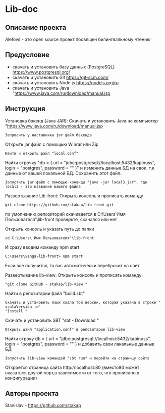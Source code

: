 # Lib-doc

## Описание проекта
Alefowl - это open source проект посвящен билингвальному чтению 

## Предусловие
+ скачать и установить базу данных (PostgreSQL)
https://www.postgresql.org/
+ скачать и установить Git
https://git-scm.com/
+ скачать и установить Node.js
https://nodejs.org/ru
+ скачать и установить Java
"https://www.java.com/ru/download/manual.jsp

## Инструкция

Установка бэкенд (Java JAR):
Скачать и установить Java на компьютер "https://www.java.com/ru/download/manual.jsp
```
Запросить у наставника jar файл бекенда
```
Открыть jar файл с помощью Winrar или Zip
```
Найти и открыть файл "local.conf"
```
Найти строчку "db = { url = "jdbc:postgresql://localhost:5432/kapinuss", login = "postgres", password = "" }"
и изменить данные БД на свои, т.е данные от вашей локальной БД. Сохранить этот файл.
```
Запустить jar файл с помощью команды "java -jar local3.jar", где local3 - это название вашего файла
```
Развертывание Lib-front:
Открыть консоль и прописать команду
```
git clone https://github.com/stakap/lib-front.git
```
по умолчанию репозиторий скачивается в C:\Users\'Имя Пользователя'\lib-front
проверьте, скачался или нет

Открыть консоль и указать путь до папки 
```
cd C:\Users\'Имя Пользователя'\lib-front
```
И сразу вводим команду npm start
```
C:\Users\vanga\lib-front> npm start
```
Если все получится, то вас автоматически перебросит на сайт 

Развертывание lib-view:
Открыть консоль и прописать команду:
```
"git clone GitHub - stakap/lib-view "
```
Найти в репозитарии файл "build.sbt"
```
Скачать и установить язык скала той версии, которая указана в строке " scalaVersion :="
"Install "
```
Скачать и установить SBT "sbt - Download "
```
Открыть файл "application.conf" в репозитарии lib-view
```
Найти строку db = { url = "jdbc:postgresql://localhost:5432/kapinuss", login = "postgres", password = "" }
и добавить свои лакальные данные БД
```
Запустить lib-view командой "sbt run" и перейти на страницу сайта
```
Откроется страница сайта http://localhost:80 (вместо80 может оказаться другой порт,в зависимости от того, что прописано в конфигурации)

## Авторы проекта
Stanislav - https://github.com/stakap
